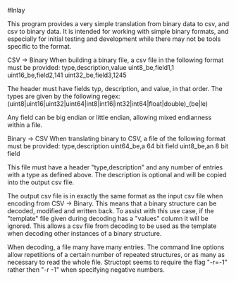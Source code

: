 #Inlay

This program provides a very simple translation from binary data to csv, and csv
to binary data. It is intended for working with simple binary formats, and especially
for initial testing and development while there may not be tools specific to the format.

CSV -> Binary
When building a binary file, a csv file in the following format must be provided:
type,description,value
uint8\_be,field1,1
uint16\_be,field2,141
uint32\_be,field3,1245


The header must have fields typ, description, and value, in that order. The types
are given by the following regex:
(uint8|uint16|uint32|uint64|int8|int16|int32|int64|float|double)\_(be|le)

Any field can be big endian or little endian, allowing mixed endianness within
a file.

Binary -> CSV
When translating binary to CSV, a file of the following format must be provided:
type,description
uint64\_be,a 64 bit field
uint8\_be,an 8 bit field

This file must have a header "type,description" and any number of entries with
a type as defined above. The description is optional and will be copied into the
output csv file.

The output csv file is in exactly the same format as the input csv file when 
encoding from CSV -> Binary. This means that a binary structure can be decoded,
modified and written back.
To assist with this use case, if the "template" file given during decoding has
a "values" column it will be ignored. This allows a csv file from decoding to be used as the
template when decoding other instances of a binary structure.


When decoding, a file many have many entries. The command line options allow repetitions
of a certain number of repeated structures, or as many as necessary to read the whole file.
Structopt seems to require the flag "-r=-1" rather then "-r -1" when specifying negative
numbers.

